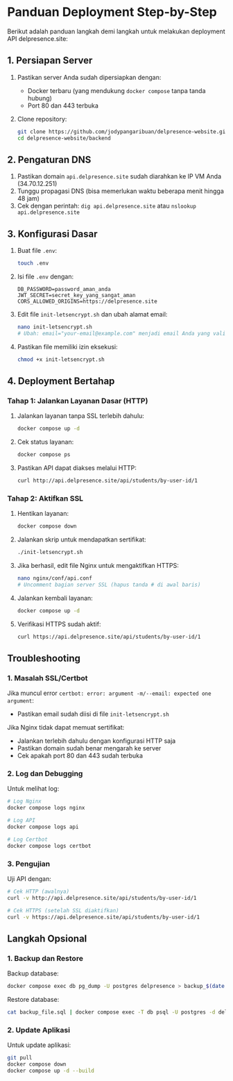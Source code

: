 # Panduan Deployment Step-by-Step

Berikut adalah panduan langkah demi langkah untuk melakukan deployment API delpresence.site:

## 1. Persiapan Server

1. Pastikan server Anda sudah dipersiapkan dengan:
   - Docker terbaru (yang mendukung `docker compose` tanpa tanda hubung)
   - Port 80 dan 443 terbuka

2. Clone repository:
   ```bash
   git clone https://github.com/jodypangaribuan/delpresence-website.git
   cd delpresence-website/backend
   ```

## 2. Pengaturan DNS

1. Pastikan domain `api.delpresence.site` sudah diarahkan ke IP VM Anda (34.70.12.251)
2. Tunggu propagasi DNS (bisa memerlukan waktu beberapa menit hingga 48 jam)
3. Cek dengan perintah: `dig api.delpresence.site` atau `nslookup api.delpresence.site`

## 3. Konfigurasi Dasar

1. Buat file `.env`:
   ```bash
   touch .env
   ```

2. Isi file `.env` dengan:
   ```
   DB_PASSWORD=password_aman_anda
   JWT_SECRET=secret_key_yang_sangat_aman
   CORS_ALLOWED_ORIGINS=https://delpresence.site
   ```

3. Edit file `init-letsencrypt.sh` dan ubah alamat email:
   ```bash
   nano init-letsencrypt.sh
   # Ubah: email="your-email@example.com" menjadi email Anda yang valid
   ```

4. Pastikan file memiliki izin eksekusi:
   ```bash
   chmod +x init-letsencrypt.sh
   ```

## 4. Deployment Bertahap

### Tahap 1: Jalankan Layanan Dasar (HTTP)

1. Jalankan layanan tanpa SSL terlebih dahulu:
   ```bash
   docker compose up -d
   ```

2. Cek status layanan:
   ```bash
   docker compose ps
   ```

3. Pastikan API dapat diakses melalui HTTP:
   ```bash
   curl http://api.delpresence.site/api/students/by-user-id/1
   ```

### Tahap 2: Aktifkan SSL

1. Hentikan layanan:
   ```bash
   docker compose down
   ```

2. Jalankan skrip untuk mendapatkan sertifikat:
   ```bash
   ./init-letsencrypt.sh
   ```

3. Jika berhasil, edit file Nginx untuk mengaktifkan HTTPS:
   ```bash
   nano nginx/conf/api.conf
   # Uncomment bagian server SSL (hapus tanda # di awal baris)
   ```

4. Jalankan kembali layanan:
   ```bash
   docker compose up -d
   ```

5. Verifikasi HTTPS sudah aktif:
   ```bash
   curl https://api.delpresence.site/api/students/by-user-id/1
   ```

## Troubleshooting

### 1. Masalah SSL/Certbot

Jika muncul error `certbot: error: argument -m/--email: expected one argument`:
- Pastikan email sudah diisi di file `init-letsencrypt.sh`

Jika Nginx tidak dapat memuat sertifikat:
- Jalankan terlebih dahulu dengan konfigurasi HTTP saja
- Pastikan domain sudah benar mengarah ke server
- Cek apakah port 80 dan 443 sudah terbuka

### 2. Log dan Debugging

Untuk melihat log:
```bash
# Log Nginx
docker compose logs nginx

# Log API
docker compose logs api

# Log Certbot
docker compose logs certbot
```

### 3. Pengujian

Uji API dengan:
```bash
# Cek HTTP (awalnya)
curl -v http://api.delpresence.site/api/students/by-user-id/1

# Cek HTTPS (setelah SSL diaktifkan)
curl -v https://api.delpresence.site/api/students/by-user-id/1
```

## Langkah Opsional

### 1. Backup dan Restore

Backup database:
```bash
docker compose exec db pg_dump -U postgres delpresence > backup_$(date +%Y%m%d).sql
```

Restore database:
```bash
cat backup_file.sql | docker compose exec -T db psql -U postgres -d delpresence
```

### 2. Update Aplikasi

Untuk update aplikasi:
```bash
git pull
docker compose down
docker compose up -d --build
``` 